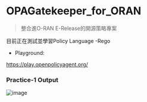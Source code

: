 # OPAGatekeeper_for_ORAN
> 整合進O-RAN E-Release的開源策略專案

目前正在測試並學習Policy Language -Rego

- Playground:

https://play.openpolicyagent.org/

### Practice-1 Output
![image](https://user-images.githubusercontent.com/30616512/158208889-564219b4-d6a0-4e7f-bf35-27ce27789af4.png)
